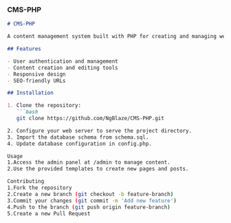 
### CMS-PHP

```markdown
# CMS-PHP

A content management system built with PHP for creating and managing web content easily and efficiently.

## Features

- User authentication and management
- Content creation and editing tools
- Responsive design
- SEO-friendly URLs

## Installation

1. Clone the repository:
   ```bash
   git clone https://github.com/NgBlaze/CMS-PHP.git

2. Configure your web server to serve the project directory.
3. Import the database schema from schema.sql.
4. Update database configuration in config.php.

Usage
1.Access the admin panel at /admin to manage content.
2.Use the provided templates to create new pages and posts.

Contributing
1.Fork the repository
2.Create a new branch (git checkout -b feature-branch)
3.Commit your changes (git commit -m 'Add new feature')
4.Push to the branch (git push origin feature-branch)
5.Create a new Pull Request
